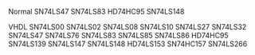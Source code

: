 Normal
SN74LS47
SN74LS83
HD74HC95
SN74LS148

VHDL
SN74LS00
SN74LS02
SN74LS08
SN74LS10
SN74LS27
SN74LS32
SN74LS47
SN74LS76
SN74LS83
SN74LS85
SN74LS86
HD74HC95
SN74LS139
SN74LS147
SN74LS148
HD74LS153
SN74HC157
SN74LS266